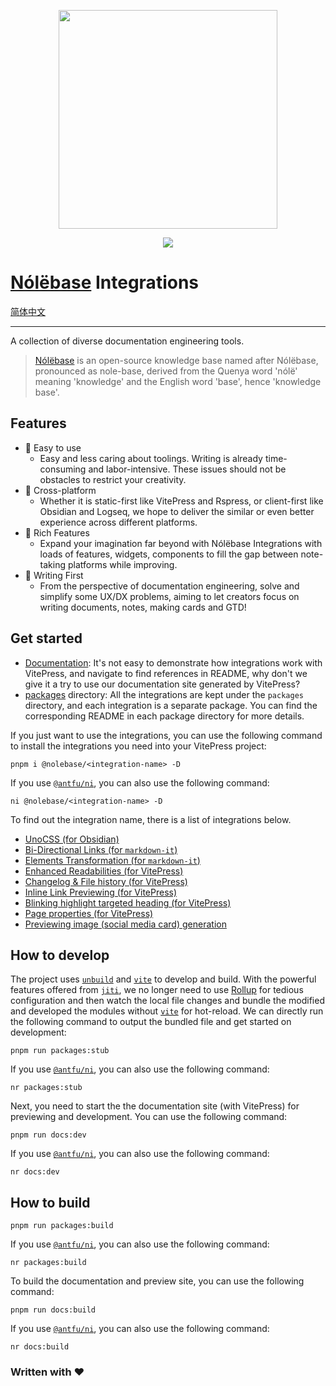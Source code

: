 <p align="center">
  <img width="350" src="https://user-images.githubusercontent.com/19204772/193437443-b5e04990-9957-4339-a83c-72b33307dbff.png">
</p>

<p align="center">
  <a href="https://opensource.org/licenses/MIT"><img src="https://img.shields.io/badge/License-MIT-green.svg" /></a>
</p>

# [Nólëbase](https://github.com/nolebase/nolebase) Integrations

[简体中文](./README.zh-CN.md)

---

A collection of diverse documentation engineering tools.

> [Nólëbase](https://github.com/nolebase/nolebase) is an open-source knowledge base named after Nólëbase, pronounced as nole-base, derived from the Quenya word 'nólë' meaning 'knowledge' and the English word 'base', hence 'knowledge base'.

## Features

- 🌟 Easy to use
  - Easy and less caring about toolings. Writing is already time-consuming and labor-intensive. These issues should not be obstacles to restrict your creativity.
- 🗿 Cross-platform
  - Whether it is static-first like VitePress and Rspress, or client-first like Obsidian and Logseq, we hope to deliver the similar or even better experience across different platforms.
- 🔮 Rich Features
  - Expand your imagination far beyond with Nólëbase Integrations with loads of features, widgets, components to fill the gap between note-taking platforms while improving.
- 🚀 Writing First
  - From the perspective of documentation engineering, solve and simplify some UX/DX problems, aiming to let creators focus on writing documents, notes, making cards and GTD!

## Get started

- [Documentation](https://nolebase-integrations.ayaka.io/): It's not easy to demonstrate how integrations work with VitePress, and navigate to find references in README, why don't we give it a try to use our documentation site generated by VitePress?
- [packages](./packages) directory: All the integrations are kept under the `packages` directory, and each integration is a separate package. You can find the corresponding README in each package directory for more details.

If you just want to use the integrations, you can use the following command to install the integrations you need into your VitePress project:

```shell
pnpm i @nolebase/<integration-name> -D
```

If you use [`@antfu/ni`](https://github.com/antfu/ni), you can also use the following command:

```shell
ni @nolebase/<integration-name> -D
```

To find out the integration name, there is a list of integrations below.

- [UnoCSS (for Obsidian)](https://github.com/nolebase/obsidian-plugin-unocss)
- [Bi-Directional Links (for `markdown-it`)](./packages/markdown-it-bi-directional-links/README.md)
- [Elements Transformation (for `markdown-it`)](./packages/markdown-it-element-transform/README.md)
- [Enhanced Readabilities (for VitePress)](./packages/vitepress-plugin-enhanced-readabilities/README.md)
- [Changelog & File history (for VitePress)](./packages/vitepress-plugin-git-changelog/README.md)
- [Inline Link Previewing (for VitePress)](./packages/vitepress-plugin-inline-link-preview/README.md)
- [Blinking highlight targeted heading (for VitePress)](./packages/vitepress-plugin-highlight-targeted-heading/README.md)
- [Page properties (for VitePress)](./packages/vitepress-plugin-page-properties/README.md)
- [Previewing image (social media card) generation](./packages/vitepress-plugin-og-image/README.md)

## How to develop

The project uses [`unbuild`](https://github.com/unjs/unbuild) and [`vite`](https://github.com/vitejs/vite) to develop and build. With the powerful features offered from [`jiti`](https://github.com/unjs/jiti), we no longer need to use [Rollup](https://rollupjs.org/) for tedious configuration and then watch the local file changes and bundle the modified and developed the modules without [`vite`](https://github.com/vitejs/vite) for hot-reload. We can directly run the following command to output the bundled file and get started on development:

```shell
pnpm run packages:stub
```

If you use [`@antfu/ni`](https://github.com/antfu/ni), you can also use the following command:

```shell
nr packages:stub
```

Next, you need to start the the documentation site (with VitePress) for previewing and development. You can use the following command:

```shell
pnpm run docs:dev
```

If you use [`@antfu/ni`](https://github.com/antfu/ni), you can also use the following command:

```shell
nr docs:dev
```

## How to build

```shell
pnpm run packages:build
```

If you use [`@antfu/ni`](https://github.com/antfu/ni), you can also use the following command:

```shell
nr packages:build
```

To build the documentation and preview site, you can use the following command:

```shell
pnpm run docs:build
```

If you use [`@antfu/ni`](https://github.com/antfu/ni), you can also use the following command:

```shell
nr docs:build
```

### Written with ♥
